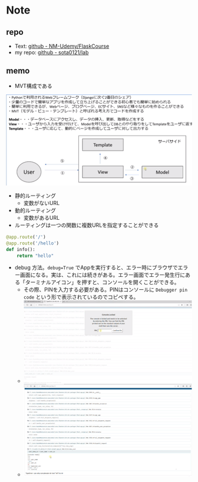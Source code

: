 # Note

## repo

- Text: [github - NM-Udemy/FlaskCourse](https://github.com/NM-Udemy/FlaskCourse)
- my repo: [github - sota0121/lab](https://github.com/sota0121/lab)


## memo

- MVT構成である

![img1](images/img1.png)

- 静的ルーティング
  - 変数がないURL
- 動的ルーティング
  - 変数があるURL
- ルーティングは一つの関数に複数URLを指定することができる

```python
@app.route('/')
@app.route('/hello')
def info():
    return "hello"
```

- debug 方法。`debug=True` でAppを実行すると、エラー時にブラウザでエラー画面になる。実は、これには続きがある。エラー画面でエラー発生行にある「ターミナルアイコン」を押すと、コンソールを開くことができる。
  - その際、PINを入力する必要がある。PINはコンソールに `Debugger pin code` という形で表示されているのでコピペする。
  - ![img2](images/img2.png)
  - ![img3](images/img3.png)

